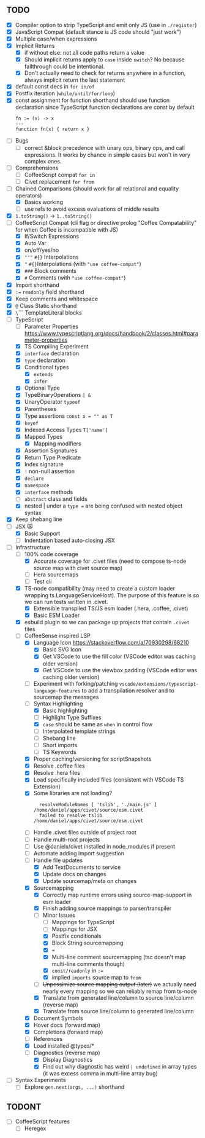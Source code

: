 TODO
---

- [x] Compiler option to strip TypeScript and emit only JS (use in `./register`)
- [x] JavaScript Compat (default stance is JS code should "just work")
- [x] Multiple case/when expressions
- [x] Implicit Returns
  - [x] if without else: not all code paths return a value
  - [x] Should implicit returns apply to `case` inside `switch`? No because fallthrough could be intentional.
  - [x] Don't actually need to check for returns anywhere in a function, always implicit return the last statement
- [x] default const decs in `for in/of`
- [x] Postfix iteration (`while/until/for/loop`)
- [x] const assignment for function shorthand should use function declaration since TypeScript function declarations are const by default
  ```
  fn := (x) -> x
  ---
  function fn(x) { return x }
  ```
- [ ] Bugs
  - [ ] correct &block precedence with unary ops, binary ops, and call expressions. It works by chance in simple cases but won't in very complex ones.
- [ ] Comprehensions
  - [ ] CoffeeScript compat `for in`
  - [ ] Civet replacement `for from`
- [ ] Chained Comparisons (should work for all relational and equality operators)
  - [x] Basics working
  - [ ] use refs to avoid excess evaluations of middle results
- [x] `1.toString()` -> `1..toString()`
- [ ] CoffeeScript Compat (cli flag or directive prolog "Coffee Compatability" for when Coffee is incompatible with JS)
  - [x] If/Switch Expressions
  - [x] Auto Var
  - [x] on/off/yes/no
  - [x] `"""` `#{}` Interpolations
  - [x] `"` `#{}`Interpolations (with `"use coffee-compat"`)
  - [x] `###` Block comments
  - [x] `#` Comments (with `"use coffee-compat"`)
- [x] Import shorthand
- [x] `:=` `readonly` field shorthand
- [x] Keep comments and whitespace
- [x] `@` Class Static shorthand
- [x] `\`\`\`` TemplateLiteral blocks
- [ ] TypeScript
  - [ ] Parameter Properties
  https://www.typescriptlang.org/docs/handbook/2/classes.html#parameter-properties
  - [x] TS Compiling Experiment
  - [x] `interface` declaration
  - [x] `type` declaration
  - [x] Conditional types
    - [x] `extends`
    - [x] `infer`
  - [x] Optional Type
  - [x] TypeBinaryOperations `| &`
  - [x] UnaryOperator `typeof`
  - [x] Parentheses
  - [x] Type assertions `const x = "" as T`
  - [x] `keyof`
  - [x] Indexed Access Types `T['name']`
  - [x] Mapped Types
    - [x] Mapping modifiers
  - [x] Assertion Signatures
  - [x] Return Type Predicate
  - [x] Index signature
  - [x] `!` non-null assertion
  - [x] `declare`
  - [x] `namespace`
  - [x] `interface` methods
  - [ ] `abstract` class and fields
  - [x] nested | under a `type =` are being confused with nested object syntax
- [x] Keep shebang line
- [ ] JSX 😿
  - [x] Basic Support
  - [ ] Indentation based auto-closing JSX
- [ ] Infrastructure
  - [ ] 100% code coverage
    - [x] Accurate coverage for .civet files (need to compose ts-node source map with civet source map)
    - [ ] Hera sourcemaps
    - [ ] Test cli
  - [x] TS-node compatibility (may need to create a custom loader wrapping ts.LanguageServiceHost). The purpose of this feature is so we can run tests written in .civet.
    - [x] Extensible transpiled TS/JS esm loader (.hera, .coffee, .civet)
    - [x] Basic ESM Loader
  - [x] esbuild plugin so we can package up projects that contain `.civet` files
  - [ ] CoffeeSense inspired LSP
    - [x] Language Icon https://stackoverflow.com/a/70930298/68210
      - [x] Basic SVG Icon
      - [x] Get VSCode to use the fill color (VSCode editor was caching older version)
      - [x] Get VSCode to use the viewbox padding (VSCode editor was caching older version)
    - [ ] Experiment with forking/patching `vscode/extensions/typescript-language-features` to add a transpilation resolver and to sourcemap the messages
    - [ ] Syntax Highlighting
      - [x] Basic highlighting
      - [ ] Highlight Type Suffixes
      - [x] `case` should be same as `when` in control flow
      - [ ] Interpolated template strings
      - [ ] Shebang line
      - [ ] Short imports
      - [ ] TS Keywords
    - [x] Proper caching/versioning for scriptSnapshots
    - [x] Resolve .coffee files
    - [x] Resolve .hera files
    - [x] Load specifically included files (consistent with VSCode TS Extension)
    - [x] Some libraries are not loading?
      ```
        resolveModuleNames [ 'tslib', './main.js' ] /home/daniel/apps/civet/source/esm.civet
        failed to resolve tslib /home/daniel/apps/civet/source/esm.civet
      ```
    - [ ] Handle .civet files outside of project root
    - [ ] Handle multi-root projects
    - [ ] Use @danielx/civet installed in node_modules if present
    - [ ] Automate adding import suggestion
    - [ ] Handle file updates
      - [x] Add TextDocuments to service
      - [x] Update docs on changes
      - [x] Update sourcemap/meta on changes
    - [x] Sourcemapping
      - [x] Correctly map runtime errors using source-map-support in esm loader
      - [x] Finish adding source mappings to parser/transpiler
      - [ ] Minor Issues
        - [ ] Mappings for TypeScript
        - [ ] Mappings for JSX
        - [x] Postfix conditionals
        - [x] Block String sourcemapping
        - [x] `=`
        - [x] Multi-line comment sourcemapping (tsc doesn't map multi-line comments though)
        - [x] `const/readonly` in `:=`
        - [x] implied `imports` source map to ` from `
      - [ ] ~~Unpessimize source mapping output (later)~~ we actually need nearly every mapping so we can reliably remap from ts-node
      - [x] Translate from generated line/column to source line/column (reverse map)
      - [x] Translate from source line/column to generated line/column
    - [x] Document Symbols
    - [x] Hover docs (forward map)
    - [x] Completions (forward map)
    - [ ] References
    - [x] Load installed @types/*
    - [ ] Diagnostics (reverse map)
      - [x] Display Diagnostics
      - [x] Find out why diagnostic has weird `| undefined` in array types (it was excess comma in multi-line array bug)
- [ ] Syntax Experiments
  - [ ] Explore `gen.next(args, ...)` shorthand

TODONT
---

- [ ] CoffeeScript features
  - [ ] Heregex
